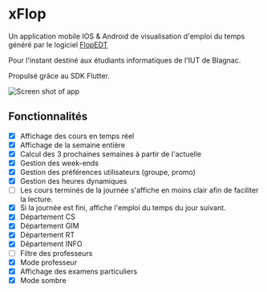 # xFlop

Un application mobile IOS & Android de visualisation d'emploi du temps généré par le logiciel [FlopEDT](http://www.flopedt.org/) 

Pour l'instant destiné aux étudiants informatiques de l'IUT de Blagnac. 

Propulsé grâce au SDK Flutter. 

![Screen shot of app](https://image.noelshack.com/fichiers/2019/38/7/1569176127-capture-d-ecran-2019-09-22-a-20-15-06.png "xFlop!")


## Fonctionnalités

- [x] Affichage des cours en temps réel
- [x] Affichage de la semaine entière
- [x] Calcul des 3 prochaines semaines à partir de l'actuelle
- [x] Gestion des week-ends
- [x] Gestion des préférences utilisateurs (groupe, promo)
- [x] Gestion des heures dynamiques
- [ ] Les cours terminés de la journée s'affiche en moins clair afin de faciliter la lecture. 
- [x] Si la journée est fini, affiche l'emploi du temps du jour suivant.
- [x] Département CS
- [x] Département GIM
- [x] Département RT
- [x] Département INFO
- [ ] Filtre des professeurs
- [x] Mode professeur
- [x] Affichage des examens particuliers
- [x] Mode sombre

